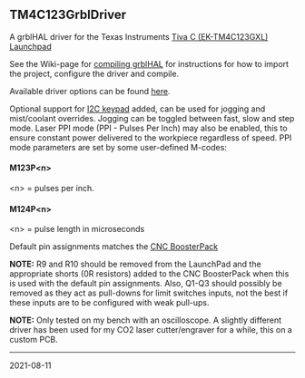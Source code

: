## TM4C123GrblDriver

A grblHAL driver for the Texas Instruments [Tiva C \(EK-TM4C123GXL\) Launchpad](https://www.ti.com/tool/EK-TM4C123GXL)

See the Wiki-page for [compiling grblHAL](https://github.com/grblHAL/core/wiki/Compiling-GrblHAL) for instructions for how to import the project, configure the driver and compile.

Available driver options can be found [here](./my_machine.h).

Optional support for [I2C keypad](https://github.com/terjeio/I2C-interface-for-4x4-keyboard) added, can be used for jogging and mist/coolant overrides. Jogging can be toggled between fast, slow and step mode. Laser PPI mode (PPI - Pulses Per Inch) may also be enabled, this to ensure constant power delivered to the workpiece regardless of speed. PPI mode parameters are set by some user-defined M-codes:

#### M123P\<n\>

\<n\> = pulses per inch.

#### M124P\<n\>

\<n\> = pulse length in microseconds

Default pin assignments matches the [CNC BoosterPack](https://github.com/terjeio/CNC_Boosterpack)

**NOTE:** R9 and R10 should be removed from the LaunchPad and the appropriate shorts \(0R resistors\) added to the CNC BoosterPack when this is used with the default pin assignments. Also, Q1-Q3 should possibly be removed as they act as pull-downs for limit switches inputs, not the best if these inputs are to be configured with weak pull-ups.

**NOTE:** Only tested on my bench with an oscilloscope. A slightly different driver has been used for my CO2 laser cutter/engraver for a while, this on a custom PCB.


---
2021-08-11
